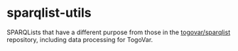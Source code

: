 # sparqlist-utils
SPARQLists that have a different purpose from those in the [togovar/sparqlist](https://github.com/togovar/sparqlist) repository, including data processing for TogoVar.
